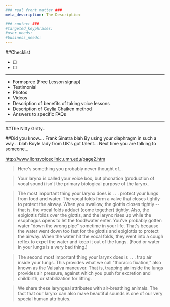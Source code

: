 ```yaml
---
### real front matter ###
meta_description: The Description

### context ###
#targeted_keyphrases:
#user_needs:
#business_needs:
---
```

##Checklist

- [ ]
- [ ]

---

- Formspree (Free Lesson signup)
- Testimonial
- Photos
- Videos
- Description of benefits of taking voice lessons
- Description of Caylia Chaiken method
- Answers to specific FAQs

---


##The Nitty Gritty..

##Did you know....
Frank Sinatra blah
By using your diaphragm in such a way .. blah
Boyle lady from UK's got talent...
Next time you are talking to someone...

http://www.lionsvoiceclinic.umn.edu/page2.htm

> Here's something you probably never thought of…

> Your larynx is called your voice box, but phonation (production of vocal sound) isn't the primary biological purpose of the larynx.

> The most important thing your larynx does is . . .
protect your lungs from food and water. The vocal folds form a valve that closes tightly to protect the airway. When you swallow, the glottis closes tightly --that is, the vocal folds adduct (come together) tightly. Also, the epiglottis folds over the glottis, and the larynx rises up while the esophagus opens to let the food/water enter. You've probably gotten water "down the wrong pipe" sometime in your life. That's because the water went down too fast for the glottis and epiglottis to protect the airway. When the water hit the vocal folds, they went into a cough reflex to expel the water and keep it out of the lungs. (Food or water in your lungs is a very bad thing.)

> The second most important thing your larynx does is . . .
trap air inside your lungs. This provides what we call "thoracic fixation," also known as the Valsalva maneuver. That is, trapping air inside the lungs provides air pressure, against which you push for excretion and childbirth, or stabilization for lifting.

> We share these laryngeal attributes with air-breathing animals. The fact that our larynx can also make beautiful sounds is one of our very special human attributes.
>
<!---

VOICE STUDENTS
My voice students are driven and goal oriented. They are independent thinkers who have a commitment and willingness to move forward. They are courageous and bold and ready to overcome their fears of performance and expressing themselves.

 Voice Student Hobbies: Drama, Theater, Singing Shows, Songwriting

Voice Students Books & Music: Musical Theater, Popular Songs and Radio Top 40, Indie music
  --->


<!---
In your voice lesson you will be guided in learning the foundations of singing, breath control, ear training, rhythm recognition, diction, identify and expand vocal range, musical style and interpretation, performance technique, and nurturing of your own individual quality of sound and musical style.  You will experience an immediate change in how you sing and gain self-confidence as you learn to express yourself through your music!

At the beginning of your session your voice lesson will include “VOCALIZES”, vocal exercises, that help free your voice, expand your vocal range, implement breath and vocal control, maintain placement and support, and learn to open the mouth and throat to properly shape the sound of your unique voice.  After some fun, and sometimes goofy exercises, you will transfer the technique of open and relaxed singing in a song that is appropriate for your vocal range and musical taste.
As  you learn your song you start to transfer many of the vocal techniques and musicianship skills that you have learned in your exercises.  In the process of learning to sing, I will encourage you to find a personal interpretation of your song and make it your own!   

Singing is a natural extension of your speaking voice!  Learning to sing is very natural!  When you are born the first thing you do is cry. Crying is sustained sound and that is what you do when you sing!  Whether you sing for the love of it, want to become more confident in singing in public, or if you want to become a musical performer, singing is organic and a natural extension of your vocal expression.

In group sessions
students are encouraged to support and learn from their colleagues.  By observing someone else’s journey, you learn valuable skills of assessing another person’s vocal expertise, applying it to one’s own technique and “getting it” in a fun and supportive environment.  The group setting inspires quick learning and helpful guidance, along with invaluable qualities of empathy and encouragement.  

THIS IS FROM THE ADULT SINGING CLASSES PAGE http://chaikenmusic.com/www.chaikenmusic.com/ADULT_CLASSES.html

Even if you don't want to sing professionally, learning how to free your voice can have all kinds of benefits. It can help you deal with stage fright, save you from losing your voice when you speak a lot, improve the tone in your speaking and singing voice, and help you to communicate with confidence.

As a performer, Musical Director, Vocal and Acting Coach and Arranger for many Children's and Adult Musical Theater productions, I can help you learn to be more comfortable being in front of a group, performing on stage, conducting meetings or just meeting new people.

Join the fun and sing with others, share your voices and learn to have fun playing as you learn life long skills in vocal production.
-->

<!---

At the Caylia Chaiken Music Studio
Singing is taught as an extension of one’s natural speaking voice – everyone can sing!
The singer learns breath control, pitch recognition, posture, vocal placement and  performance techniques that will bring their singing to a professional level.
--->
